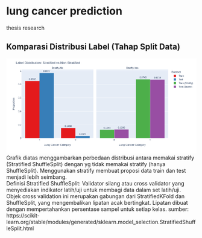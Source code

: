 # lung cancer prediction
 thesis research
 
## Komparasi Distribusi Label (Tahap Split Data)
<img src="https://github.com/yashlan/lung-cancer-prediction/blob/main/ss/st_comparasion.png" width="600" />
Grafik diatas menggambarkan perbedaan distribusi antara memakai stratify (Stratified ShuffleSplit) dengan yg tidak memakai stratify (hanya ShuffleSplit). Menggunakan stratify membuat proposi data train dan test menjadi lebih seimbang.<br>
Definisi Stratified ShuffleSplit: Validator silang atau cross validator yang menyediakan indikator latih/uji untuk membagi data dalam set latih/uji. Objek cross validation ini merupakan gabungan dari StratifiedKFold dan ShuffleSplit, yang mengembalikan lipatan acak bertingkat. Lipatan dibuat dengan mempertahankan persentase sampel untuk setiap kelas. sumber: https://scikit-learn.org/stable/modules/generated/sklearn.model_selection.StratifiedShuffleSplit.html
